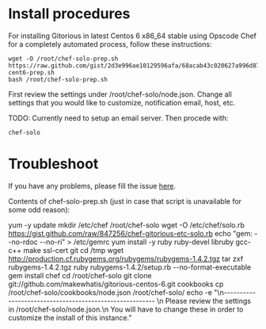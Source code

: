 # Install procedures

For installing Gitorious in latest Centos 6 x86_64 stable using Opscode Chef for a completely automated process, follow these instructions:

    wget -O /root/chef-solo-prep.sh https://raw.github.com/gist/2d3e996ae10129596afa/68acab43c020627a996d8722bd92ea5c2d7eadb5/gitorious-cent6-prep.sh 
    bash /root/chef-solo-prep.sh
First review the settings under /root/chef-solo/node.json. Change all settings that you would like to customize, notification email, host, etc.

TODO: Currently need to setup an email server. Then procede with:

    chef-solo

# Troubleshoot

If you have any problems, please fill the issue [here](https://github.com/makewhatis/gitorious-centos-6/issues).


Contents of chef-solo-prep.sh (just in case that script is unavailable for some odd reason):

yum -y update
mkdir /etc/chef /root/chef-solo
wget -O /etc/chef/solo.rb https://gist.github.com/raw/847256/chef-gitorious-etc-solo.rb
echo "gem: --no-rdoc --no-ri" > /etc/gemrc
yum install -y ruby ruby-devel libruby gcc-c++ make ssl-cert git
cd /tmp
wget http://production.cf.rubygems.org/rubygems/rubygems-1.4.2.tgz
tar zxf rubygems-1.4.2.tgz
ruby rubygems-1.4.2/setup.rb --no-format-executable
gem install chef
cd /root/chef-solo
git clone git://github.com/makewhatis/gitorious-centos-6.git cookbooks
cp /root/chef-solo/cookbooks/node.json /root/chef-solo/
echo -e "\n-------------------------------------------------------- \\n
Please review the settings in /root/chef-solo/node.json.\n
You will have to change these in order to customize the install of this instance."
